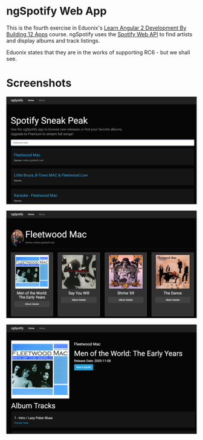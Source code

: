 # ngSpotify Web App

This is the fourth exercise in Eduonix's [Learn Angular 2 Development By Building 12 Apps](https://www.udemy.com/learn-angular-2-development-by-building-10-apps/) course.
ngSpotify uses the [Spotify Web API](https://developer.spotify.com/web-api/) to find artists and display albums and track listings.

Eduonix states that they are in the works of supporting RC6 - but we shall see.

# Screenshots

![Search Bar](screencast/screencast-1.png)

![Search Results](screencast/screencast-2.png)

![Album Details](screencast/screencast-3.png)

